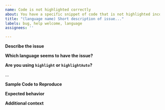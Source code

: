 ```yaml
---
name: Code is not highlighted correctly
about: You have a specific snippet of code that is not highlighted incorrectly.
title: "(language name) Short description of issue..."
labels: bug, help welcome, language
assignees: ''

---
```


**Describe the issue**
<!-- A clear and concise description of what the issue seems to be. -->

**Which language seems to have the issue?**
<!--
Please specify exactly *which* language grammar you are using to highlight (`python`, `javascript`, etc.) or specify if you are using auto-detection.  If you are using auto-detection please first check to make sure the language you are expecting was properly detected.  If Highlight.js misidentifies the type of code - then the highlighting may be entirely incorrect - and there often isn't much we can do about that - auto-detection is only best-effort and can't guess right 100% of the time.
-->

**Are you using `highlight` or `highlightAuto`?**

...

**Sample Code to Reproduce**
<!--
Please include plain text examples of the code that fails to highlight properly or can reproduce the bug you are seeing.  If you attach a screenshot PLEASE also provide the actually code that we can copy/paste if necessary to help resolve the issue.

A jsfiddle can sometimes be even better.  You can fork an example test case:
https://jsfiddle.net/ajoshguy/gfzujpyt/
-->


**Expected behavior**
<!--
A clear and concise description of what you expected to happen.  A screenshot might help here if another highlighting library gets it right, or is Github highlights it better/properly you can use a GitHub code block.
-->

**Additional context**
<!--
Add any other context about the problem here.
-->
